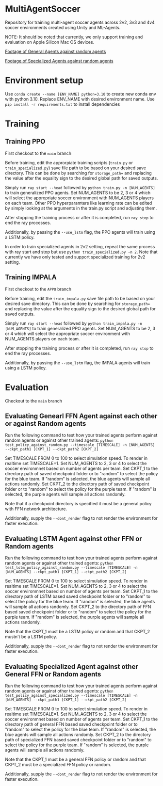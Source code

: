 # MultiAgentSoccer
Repository for training multi-agent soccer agents across 2v2, 3v3 and 4v4 soccer environments created using Unity and ML-Agents.

NOTE: It should be noted that currently, we only support training and evaluation on Apple Silicon Mac OS devices.

[Footage of General Agents against random agents]((https://drive.google.com/file/d/1xtaX5BfJqN24rk7ZCQ4bcbSD3Lt7MX4_/view?usp=sharing))

[Footage of Specialized Agents against random agents](https://drive.google.com/file/d/1iO3S3lXvTKDk2iwQOxgBYJfYFirvFs5G/view?usp=sharing)

# Environment setup
Use ```conda create --name [ENV_NAME] python=3.10``` to create new conda env with python 3.10. Replace ENV_NAME with desired environment name.
Use ```pip install -r requirements.txt``` to install dependencies

# Training

## Training PPO
First checkout to the ```main``` branch

Before training, edit the approrpiate training scripts (```train.py``` or ```train_specialized.py```) save file path to be based on your desired save directory. This can be done by searching for ```storage_path=``` and replacing the value after the equality sign to the desired global path for saved outputs.

Simply run ```ray start --head``` followed by ```python train.py -n [NUM_AGENTS]``` to train generalized PPO agents. Set NUM_AGENTS to be 2, 3 or 4 which will select the appropriate soccer environment with NUM_AGENTS players on each team. Other PPO hyperparamters like learning rate can be edited by simply looking at the arguments in the train.py script and adjusting them.

After stopping the training process or after it is completed, run ```ray stop``` to end the ray processes.

Additionally, by passing the ```--use_lstm``` flag, the PPO agents will train using a LSTM policy.

In order to train specialized agents in 2v2 setting, repeat the same process with ray start and stop but use ```python train_specialized.py -n 2```. Note that currently we have only tested and support specialized training for 2v2 setting.

## Training IMPALA
First checkout to the ```APPO``` branch

Before training, edit the ```train_impala.py``` save file path to be based on your desired save directory. This can be done by searching for ```storage_path=``` and replacing the value after the equality sign to the desired global path for saved outputs.

Simply run ```ray start --head``` followed by ```python train_impala.py -n [NUM_AGENTS]``` to train generalized PPO agents. Set NUM_AGENTS to be 2, 3 or 4 which will select the appropriate soccer environment with NUM_AGENTS players on each team.

After stopping the training process or after it is completed, run ```ray stop``` to end the ray processes.

Additionally, by passing the ```--use_lstm``` flag, the IMPALA agents will train using a LSTM policy.

# Evaluation
Checkout to the ```main``` branch

## Evaluating Genearl FFN Agent against each other or against Random agents
Run the following command to test how your trained agents perform against random agents or against other trained agents: ```python test_policy_against_random.py --timescale [TIMESCALE] -n [NUM_AGENTS] --ckpt_path1 [CKPT_1] --ckpt_path2 [CKPT_2]```

Set TIMESCALE FROM 0 to 100 to select simulation speed. To render in realtime set TIMESCALE=1.
Set NUM_AGENTS to 2, 3 or 4 to select the soccer environmnet based on number of agents per team.
Set CKPT_1 to the directory path of saved checkpoint folder or to "random" to select the policy for the blue team. If "random" is selected, the blue agents will sample all actions randomly.
Set CKPT_2 to the directory path of saved checkpoint folder or to "random" to select the policy for the purple team. If "random" is selected, the purple agents will sample all actions randomly.

Note that if a checkpoint directory is specified it must be a general policy with FFN network architecture.

Additionally, supply the ```--dont_render``` flag to not render the environment for faster execution.

## Evaluating LSTM Agent against other FFN or Random agents
Run the following command to test how your trained agents perform against random agents or against other trained agents: ```python test_lstm_policy_against_random.py --timescale [TIMESCALE] -n [NUM_AGENTS] --ckpt_path1 [CKPT_1] --ckpt_path2 [CKPT_2]```

Set TIMESCALE FROM 0 to 100 to select simulation speed. To render in realtime set TIMESCALE=1.
Set NUM_AGENTS to 2, 3 or 4 to select the soccer environmnet based on number of agents per team.
Set CKPT_1 to the directory path of LSTM based saved checkpoint folder or to "random" to select the policy for the blue team. If "random" is selected, the blue agents will sample all actions randomly.
Set CKPT_2 to the directory path of FFN based saved checkpoint folder or to "random" to select the policy for the purple team. If "random" is selected, the purple agents will sample all actions randomly.

Note that the CKPT_1 must be a LSTM policy or random and that CKPT_2 mustn't be a LSTM policy.

Additionally, supply the ```--dont_render``` flag to not render the environment for faster execution.

## Evaluating Specialized Agent against other General FFN or Random agents
Run the following command to test how your trained agents perform against random agents or against other trained agents: ```python test_policy_against_specialized.py --timescale [TIMESCALE] -n [NUM_AGENTS] --ckpt_path1 [CKPT_1] --ckpt_path2 [CKPT_2]```

Set TIMESCALE FROM 0 to 100 to select simulation speed. To render in realtime set TIMESCALE=1.
Set NUM_AGENTS to 2, 3 or 4 to select the soccer environmnet based on number of agents per team.
Set CKPT_1 to the directory path of general FFN based saved checkpoint folder or to "random" to select the policy for the blue team. If "random" is selected, the blue agents will sample all actions randomly.
Set CKPT_2 to the directory path of specialized FFN based saved checkpoint folder or to "random" to select the policy for the purple team. If "random" is selected, the purple agents will sample all actions randomly.

Note that the CKPT_1 must be a general FFN policy or random and that CKPT_2 must be a specialized FFN policy or random.

Additionally, supply the ```--dont_render``` flag to not render the environment for faster execution.
